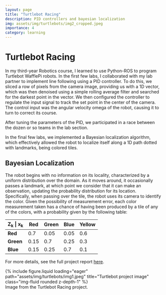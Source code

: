 ```yaml
---
layout: page
title: "Turtlebot Racing"
description: PID controllers and bayesian localization
img: assets/img/turtlebots/img2_cropped.jpeg
importance: 4
category: learning
---
```


# Turtlebot Racing

In my third-year Robotics course, I learned to use Python-ROS to program Turtlebot WafflePi robots. In the first few labs, I collaborated with my lab partner to implement line following using a PID controller. To do this, we sliced a row of pixels from the camera image, providing us with a 1D vector, which was then denoised using a simple rolling average filter and searched for the darkest point in the vector. We then configured the controller to regulate the input signal to track the set point in the center of the camera. The control input was the angular velocity omega of the robot, causing it to turn to correct its course.

After tuning the parameters of the PID, we participated in a race between the dozen or so teams in the lab section.

In the final few labs, we implemented a Bayesian localization algorithm, which effectively allowed the robot to localize itself along a 1D path dotted with landmarks, being colored tiles.

## Bayesian Localization

The robot begins with no information on its locality, characterized by a uniform distribution over the domain. As it moves around, it occasionally passes a landmark, at which point we consider that it can make an observation, updating the probability distribution for its location. Specifically, when passing over the tile, the robot uses its camera to identify the color. Given the possibility of measurement error, each color measurement taken has a chance of having been produced by a tile of any of the colors, with a probability given by the following table:

| Z<sub>k</sub> \| x<sub>k</sub> | Red  | Green | Blue | Yellow |
| ------------------------------ | ---- | ----- | ---- | ------ |
| **Red**                        | 0.7  | 0.05  | 0.05 | 0.6    |
| **Green**                      | 0.15 | 0.7   | 0.25 | 0.3    |
| **Blue**                       | 0.15 | 0.25  | 0.7  | 0.1    |

For more details, see the full project report [here](assets/pdf/ROB301_Lab_Report.pdf).

<div class="row">
    <div class="col-sm mt-3 mt-md-0">
        {% include figure.liquid loading="eager" path="assets/img/turtlebots/img1.jpeg" title="Turtlebot project image" class="img-fluid rounded z-depth-1" %}
    </div>
</div>
<div class="caption">
    Image from the Turtlebot Racing project.
</div>
